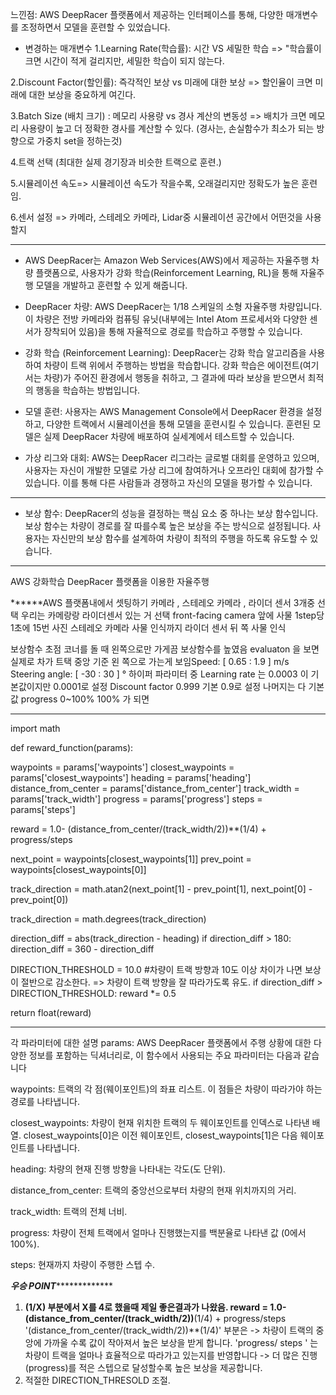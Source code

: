느낀점: AWS DeepRacer 플랫폼에서 제공하는 인터페이스를 통해, 다양한 매개변수를 조정하면서 모델을 훈련할 수 있었습니다. 

- 변경하는 매개변수
1.Learning Rate(학습률): 시간 VS 세밀한 학습 => "학습률이 크면 시간이 적게 걸리지만, 세밀한 학습이 되지 않는다.

2.Discount Factor(할인률): 즉각적인 보상 vs 미래에 대한 보상 => 할인율이 크면 미래에 대한 보상을 중요하게 여긴다.

3.Batch Size (배치 크기) : 메모리 사용량 vs 경사 계산의 변동성 => 배치가 크면 메모리 사용량이 높고 더 정확한 경사를 계산할 수 있다. (경사는, 손실함수가 최소가 되는 방향으로 가중치 set을 정하는것)

4.트랙 선택 (최대한 실제 경기장과 비슷한 트랙으로 훈련.)

5.시뮬레이션 속도=> 시뮬레이션 속도가 작을수록, 오래걸리지만 정확도가 높은 훈련임.

6.센서 설정 => 카메라, 스테레오 카메라, Lidar중 시뮬레이션 공간에서 어떤것을 사용할지

---

- AWS DeepRacer는 Amazon Web Services(AWS)에서 제공하는 자율주행 차량 플랫폼으로, 사용자가 강화 학습(Reinforcement Learning, RL)을 통해 자율주행 모델을 개발하고 훈련할 수 있게 해줍니다.

- DeepRacer 차량: AWS DeepRacer는 1/18 스케일의 소형 자율주행 차량입니다. 이 차량은 전방 카메라와 컴퓨팅 유닛(내부에는 Intel Atom 프로세서와 다양한 센서가 장착되어 있음)을 통해 자율적으로 경로를 학습하고 주행할 수 있습니다.

- 강화 학습 (Reinforcement Learning): DeepRacer는 강화 학습 알고리즘을 사용하여 차량이 트랙 위에서 주행하는 방법을 학습합니다. 강화 학습은 에이전트(여기서는 차량)가 주어진 환경에서 행동을 취하고, 그 결과에 따라 보상을 받으면서 최적의 행동을 학습하는 방법입니다.

- 모델 훈련: 사용자는 AWS Management Console에서 DeepRacer 환경을 설정하고, 다양한 트랙에서 시뮬레이션을 통해 모델을 훈련시킬 수 있습니다. 훈련된 모델은 실제 DeepRacer 차량에 배포하여 실세계에서 테스트할 수 있습니다.

- 가상 리그와 대회: AWS는 DeepRacer 리그라는 글로벌 대회를 운영하고 있으며, 사용자는 자신이 개발한 모델로 가상 리그에 참여하거나 오프라인 대회에 참가할 수 있습니다. 이를 통해 다른 사람들과 경쟁하고 자신의 모델을 평가할 수 있습니다.
***
- 보상 함수: DeepRacer의 성능을 결정하는 핵심 요소 중 하나는 보상 함수입니다. 보상 함수는 차량이 경로를 잘 따를수록 높은 보상을 주는 방식으로 설정됩니다. 사용자는 자신만의 보상 함수를 설계하여 차량이 최적의 주행을 하도록 유도할 수 있습니다.
---

AWS 강화학습 DeepRacer 플랫폼을 이용한 자율주행

******AWS 플랫폼내에서 셋팅하기
카메라 , 스테레오 카메라 , 라이더 센서 3개중 선택
우리는 카메랑랑 라이더센서 있는 거 선택
front-facing camera 앞에 사물 1step당 1초에 15번 사진
스테레오 카메라  사물 인식까지
라이더 센서 뒤 쪽 사물 인식

보상함수 초점 
코너를 돌 때 왼쪽으로만 가게끔 보상함수를 높였음
evaluaton 을 보면 실제로 차가 트택 중앙 기준 왼 쪽으로 가는게 보임Speed: [ 0.65 : 1.9 ] m/s
Steering angle: [ -30 : 30 ] °
하이퍼 파라미터 중
Learning rate 는 0.0003 이 기본값이지만 0.0001로 설정
Discount factor	0.999 기본 0.9로 설정
나머지는 다 기본값
progress 0~100% 100% 가 되면
**********************************************************************************
import math

def reward_function(params):

waypoints = params['waypoints']
closest_waypoints = params['closest_waypoints']
heading = params['heading']
distance_from_center = params['distance_from_center']
track_width = params['track_width']
progress = params['progress']
steps = params['steps']

reward = 1.0- (distance_from_center/(track_width/2))**(1/4) + progress/steps

next_point = waypoints[closest_waypoints[1]]
prev_point = waypoints[closest_waypoints[0]]

track_direction = math.atan2(next_point[1] - prev_point[1], next_point[0] - prev_point[0])

track_direction = math.degrees(track_direction)

direction_diff = abs(track_direction - heading)
if direction_diff > 180:
direction_diff = 360 - direction_diff

DIRECTION_THRESHOLD = 10.0 #차량이 트랙 방향과 10도 이상 차이가 나면 보상이 절반으로 감소한다. => 차량이 트랙 방향을 잘 따라가도록 유도.
if direction_diff > DIRECTION_THRESHOLD:
reward *= 0.5

return float(reward)
**********************************************************************************************
각 파라미터에 대한 설명
params: AWS DeepRacer 플랫폼에서 주행 상황에 대한 다양한 정보를 포함하는 딕셔너리로, 이 함수에서 사용되는 주요 파라미터는 다음과 같습니다

waypoints: 트랙의 각 점(웨이포인트)의 좌표 리스트. 이 점들은 차량이 따라가야 하는 경로를 나타냅니다.

closest_waypoints: 차량이 현재 위치한 트랙의 두 웨이포인트를 인덱스로 나타낸 배열. closest_waypoints[0]은 이전 웨이포인트, closest_waypoints[1]은 다음 웨이포인트를 나타냅니다.

heading: 차량의 현재 진행 방향을 나타내는 각도(도 단위).

distance_from_center: 트랙의 중앙선으로부터 차량의 현재 위치까지의 거리.

track_width: 트랙의 전체 너비.

progress: 차량이 전체 트랙에서 얼마나 진행했는지를 백분율로 나타낸 값 (0에서 100%).

steps: 현재까지 차량이 주행한 스텝 수.

***우승 POINT****************

 1. **(1/X) 부분에서 X를 4로 했을때 제일 좋은결과가 나왔음.
 reward = 1.0- (distance_from_center/(track_width/2))**(1/4) + progress/steps
'(distance_from_center/(track_width/2))**(1/4)' 부분은 -> 차량이 트랙의 중앙에 가까울 수록 값이 작아져서 높은 보상을 받게 합니다.
'progress/ steps ' 는 차량이 트랙을 얼마나 효율적으로 따라가고 있는지를 반영합니다 -> 더 많은 진행(progress)를 적은 스텝으로 달성할수록 높은 보상을 제공합니다.
2. 적절한 DIRECTION_THRESOLD 조절. 
